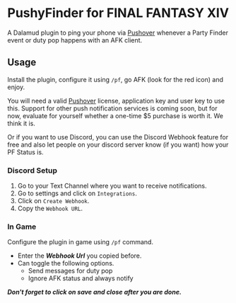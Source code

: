 # PushyFinder for FINAL FANTASY XIV
A Dalamud plugin to ping your phone via [Pushover](https://pushover.net) whenever a Party Finder event or duty pop happens with an AFK client.

## Usage
Install the plugin, configure it using `/pf`, go AFK (look for the red icon) and enjoy.

You will need a valid [Pushover](https://pushover.net) license, application key and user key to use this.
Support for other push notification services is coming soon, but for now, evaluate for yourself whether a one-time $5 purchase is worth it. We think it is.

Or if you want to use Discord, you can use the Discord Webhook feature for free and also let people on your discord server know (if you want) how your PF Status is.

### Discord Setup
1. Go to your Text Channel where you want to receive notifications.
2. Go to settings and click on `Integrations`.
3. Click on `Create Webhook`.
4. Copy the `Webhook URL`.

### In Game
Configure the plugin in game using `/pf` command.
- Enter the ***Webhook Url*** you copied before.
- Can toggle the following options.
    - Send messages for duty pop
    - Ignore AFK status and always notify

***Don't forget to click on save and close after you are done.***
